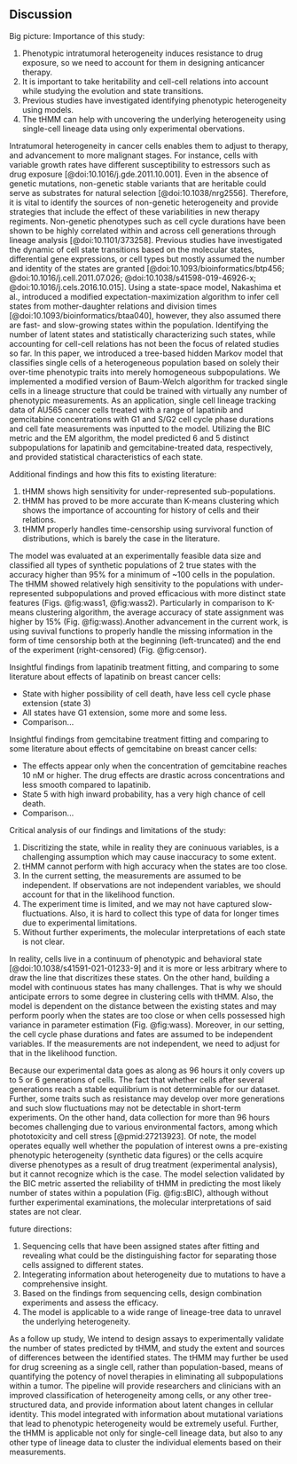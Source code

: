 ## Discussion

Big picture: Importance of this study:

1. Phenotypic intratumoral heterogeneity induces resistance to drug exposure, so we need to account for them in designing anticancer therapy.
2. It is important to take heritability and cell-cell relations into account while studying the evolution and state transitions.
3. Previous studies have investigated identifying phenotypic heterogeneity using models.
4. The tHMM can help with uncovering the underlying heterogeneity using single-cell lineage data using only experimental obervations.

Intratumoral heterogeneity in cancer cells enables them to adjust to therapy, and advancement to more malignant stages. For instance, cells with variable growth rates have different susceptibility to estressors such as drug exposure [@doi:10.1016/j.gde.2011.10.001]. Even in the absence of genetic mutations, non-genetic stable variants that are heritable could serve as substrates for natural selection [@doi:10.1038/nrg2556]. Therefore, it is vital to identify the sources of non-genetic heterogeneity and provide strategies that include the effect of these variabilities in new therapy regiments. Non-genetic phenotypes such as cell cycle durations have been shown to be highly correlated within and across cell generations through lineage analysis [@doi:10.1101/373258]. Previous studies have investigated the dynamic of cell state transitions based on the molecular states, differential gene expressions, or cell types but mostly assumed the number and identity of the states are granted [@doi:10.1093/bioinformatics/btp456; @doi:10.1016/j.cell.2011.07.026; @doi:10.1038/s41598-019-46926-x; @doi:10.1016/j.cels.2016.10.015]. Using a state-space model, Nakashima et al., introduced a modified expectation-maximization algorithm to infer cell states from mother-daughter relations and division times [@doi:10.1093/bioinformatics/btaa040], however, they also assumed there are fast- and slow-growing states within the population. Identifying the number of latent states and statistically characterizing such states, while accounting for cell-cell relations has not been the focus of related studies so far. In this paper, we introduced a tree-based hidden Markov model that classifies single cells of a heterogeneous population based on solely their over-time phenotypic traits into merely homogeneous subpopulations. We implemented a modified version of Baum-Welch algorithm for tracked single cells in a lineage structure that could be trained with virtually any number of phenotypic measurements. As an application, single cell lineage tracking data of AU565 cancer cells treated with a range of lapatinib and gemcitabine concentrations with G1 and S/G2 cell cycle phase durations and cell fate measurements was inputted to the model. Utilizing the BIC metric and the EM algorithm, the model predicted 6 and 5 distinct subpopulations for lapatinib and gemcitabine-treated data, respectively, and provided statistical characteristics of each state.

Additional findings and how this fits to existing literature:

1. tHMM shows high sensitivity for under-represented sub-populations.
2. tHMM has proved to be more accurate than K-means clustering which shows the importance of accounting for history of cells and their relations.
3. tHMM properly handles time-censorship using survivoral function of distributions, which is barely the case in the literature.

The model was evaluated at an experimentally feasible data size and classified all types of synthetic populations of 2 true states with the accuracy higher than 95% for a minimum of ~100 cells in the population. The tHMM showed relatively high sensitivity to the populations with under-represented subpopulations and proved efficacious with more distinct state features (Figs. @fig:wass1, @fig:wass2). Particularly in comparison to K-means clustering algorithm, the average accuracy of state assignment was higher by 15% (Fig. @fig:wass).Another advancement in the current work, is using suvival functions to properly handle the missing information in the form of time censorship both at the beginning (left-truncated) and the end of the experiment (right-censored) (Fig. @fig:censor).

Insightful findings from lapatinib treatment fitting, and comparing to some literature about effects of lapatinib on breast cancer cells:
- State with higher possibility of cell death, have less cell cycle phase extension (state 3)
- All states have G1 extension, some more and some less.
- Comparison...

Insightful findings from gemcitabine treatment fitting and comparing to some literature about effects of gemcitabine on breast cancer cells:
- The effects appear only when the concentration of gemcitabine reaches 10 nM or higher. The drug effects are drastic across concentrations and less smooth compared to lapatinib.
- State 5 with high inward probability, has a very high chance of cell death.
- Comparison...

Critical analysis of our findings and limitations of the study:

1. Discritizing the state, while in reality they are coninuous variables, is a challenging assumption which may cause inaccuracy to some extent.
2. tHMM cannot perform with high accuracy when the states are too close.
3. In the current setting, the measurements are assumed to be independent. If observations are not independent variables, we should account for that in the likelihood function.
4. The experiment time is limited, and we may not have captured slow-fluctuations. Also, it is hard to collect this type of data for longer times due to experimental limitations.
5. Without further experiments, the molecular interpretations of each state is not clear. 

In reality, cells live in a continuum of phenotypic and behavioral state [@doi:10.1038/s41591-021-01233-9] and it is more or less arbitrary where to draw the line that discritizes these states. On the other hand, building a model with continuous states has many challenges. That is why we should anticipate errors to some degree in clustering cells with tHMM. Also, the model is dependent on the distance between the existing states and may perform poorly when the states are too close or when cells possessed high variance in parameter estimation (Fig. @fig:wass). Moreover, in our setting, the cell cycle phase durations and fates are assumed to be independent variables. If the measurements are not independent, we need to adjust for that in the likelihood function.

Because our experimental data goes as along as 96 hours it only covers up to 5 or 6 generations of cells. The fact that whether cells after several generations reach a stable equilibrium is not determinable for our dataset. Further, some traits such as resistance may develop over more generations and such slow fluctuations may not be detectable in short-term experiments. On the other hand, data collection for more than 96 hours becomes challenging due to various environmental factors, among which phototoxicity and cell stress [@pmid:27213923]. Of note, the model operates equally well whether the population of interest owns a pre-existing phenotypic heterogeneity (synthetic data figures) or the cells acquire diverse phenotypes as a result of drug treatment (experimental analysis), but it cannot recognize which is the case. The model selection validated by the BIC metric asserted the reliability of tHMM in predicting the most likely number of states within a population (Fig. @fig:sBIC), although without further experimental examinations, the molecular interpretations of said states are not clear.

future directions:

1. Sequencing cells that have been assigned states after fitting and revealing what could be the distinguishing factor for separating those cells assigned to different states.
2. Integerating information about heterogeneity due to mutations to have a comprehensive insight.
3. Based on the findings from sequencing cells, design combination experiments and assess the efficacy.
4. The model is applicable to a wide range of lineage-tree data to unravel the underlying heterogeneity.

As a follow up study, We intend to design assays to experimentally validate the number of states predicted by tHMM, and study the extent and sources of differences between the identified states. The tHMM may further be used for drug screening as a single cell, rather than population-based, means of quantifying the potency of novel therapies in eliminating all subpopulations within a tumor. The pipeline will provide researchers and clinicians with an improved classification of heterogeneity among cells, or any other tree-structured data, and provide information about latent changes in cellular identity. This model integrated with information about mutational variations that lead to phenotypic heterogeneity would be extremely useful. Further, the tHMM is applicable not only for single-cell lineage data, but also to any other type of lineage data to cluster the individual elements based on their measurements.
